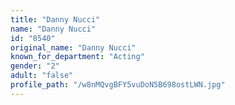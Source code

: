 ```yaml
---
title: "Danny Nucci"
name: "Danny Nucci"
id: "8540"
original_name: "Danny Nucci"
known_for_department: "Acting"
gender: "2"
adult: "false"
profile_path: "/w8nMQvgBFY5vuDoN5B698ostLWN.jpg"
---
```

